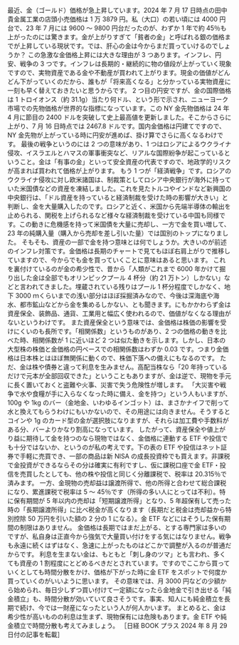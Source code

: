 ###

最近、金（ゴールド）価格が急上昇しています。2024 年 7 月 17 日時点の田中貴金属工業の店頭小売価格は 1 万 3879 円。私（大口）の若い頃には 4000 円台で、23 年 7 月には 9600 ～ 9800 円台だったのが、わずか 1 年で約 45％も上がったのには驚きます。金が上がりすぎて「貧者の金」と呼ばれる銀の価格までが上昇している現状です。では、肝心の金は今からまだ買っていけるのでしょうか？
この急激な金価格上昇には大きな理由が 3 つあります。インフレ、円安、戦争の 3 つです。インフレは長期的・継続的に物の値段が上がっていく現象ですので、実物資産である金や不動産が買われて上がります。現金の価値がどんどん下がっていくのだから、誰もが「将来高くなる」と分かっている実物資産に一刻も早く替えておきたいと思うからです。
2 つ目の円安ですが、金の国際価格は 1 トロイオンス（約 31.1g）当たり何ドル、という形で示され、ニューヨーク市場での先物価格が世界的な指標になっています。この NY 金先物価格は 24 年 4 月に節目の 2400 ドルを突破して史上最高値を更新しました。そこからさらに上がり、7 月 16 日時点では 2467.8 ドルです。国内金価格は円建てですので、NY 金先物が上がっている時に円安が進めば、掛け算でさらに高くなるわけです。
最後の戦争というのには 2 つの意味があり、1 つはロシアによるウクライナ侵攻、イスラエルとハマスの軍事衝突など、リアルな国際紛争が起こっているということ。金は「有事の金」といって安全資産の代表ですので、地政学的リスクが高まれば買われて価格が上がります。
もう 1 つが「経済戦争」です。ロシアのウクライナ侵攻に対し欧米諸国は、制裁策としてロシア中央銀行が海外に持っていた米国債などの資産を凍結しました。これを見たトルコやインドなど新興国の中央銀行は、「ドル資産を持っていると経済制裁を受けた時の影響が大きい」と判断し、金を大量購入したのです。ロシアと近く、米国から先端半導体の輸出を止められる、関税を上げられるなど様々な経済制裁を受けている中国も同様です。この動きに危機感を持って米国債を大量に売却し、一方で金を買い増して、23 年の純購入量（購入から売却を差し引いた量）では国別のトップになりました。
そもそも、資産の一部で金を持つ意味とは何でしょうか。大きいのが前述のインフレ対策です。金価格は長期のチャートで見てもほぼ右肩上がりで推移していますので、今からでも金を買っていくことに意味はあると思います。
これを裏付けているのが金の希少性で、昔から「人類がこれまで 6000 年かけて掘り出した金は全部でもオリンピックプール 4 杯分（約 21 万トン）しかない」などと言われてきました。埋蔵されている残りはプール 1 杯分程度でしかなく、地下 3000 ｍくらいまでの浅い部分はほぼ採掘済みなので、今後は深海底や海水、都市鉱山などから金を集めるしかない、とも聞きます。にもかかわらず金は資産保全、装飾品、通貨、工業用と幅広く使われるので、価値がなくなる理由がないというわけです。
また資産保全という意味では、金価格は株価の影響を受けにくいのも長所です。「相関係数」というものがあり、2 つの価格の動きを比べた時、相関係数が 1 に近いほど 2 つは似た動きを示します。しかし、日本の大型株の株価と金価格の円ベースでの相関係数はわずか 0.03 です。つまり金価格は日本株とはほぼ無関係に動くので、株価下落への備えにもなるのです。
ただ、金は株や債券と違って利息を生みません。高配当株なら「20 年持っているだけで元本が全部回収できた」ということもありますが、金は逆で、現物を手元に長く置いておくと盗難や火事、災害で失う危険性が増します。
「大災害や戦争で水や食糧が手に入らなくなった時に備え、金を持つ」という人もいますが、100g や 1kg のバー（金地金、いわゆるインゴット）は、まさかナイフで削って水と換えてもらうわけにもいかないので、その用途には向きません。そうするとコインや 1g のカード型の金が選択肢になりますが、それらは加工費や手数料がある分、バーよりかなり割高になっています。
したがって、資産保全や値上がり益に期待して金を持つのなら現物ではなく、金価格に連動する ETF や投信でも十分ではないか、というのが私の考えです。下の表の ETF や投信はネット証券で手軽に売買でき、一部の商品は新 NISA の成長投資枠でも買えます。非課税で金投資ができるならその分は確実に有利ですし、仮に課税口座で金 ETF・投信を売買したとしても、他の株や投信と同じく分離課税で、税率は 20.315％で済みます。
一方、金現物の売却益は譲渡所得で、他の所得と合わせて総合課税になり、累進課税で税率は 5 ～ 45％です（所得の多い人にとっては不利）。特に保有期間が 5 年以内の売却は「短期譲渡所得」となり、5 年超保有して売った時の「長期譲渡所得」に比べ税金が高くなります（長期だと税金は売却益から特別控除 50 万円を引いた額の 2 分の 1 になる）。金 ETF などにはそうした保有期間の制限はありません。
金価格は長期ではまだ上がる、とする専門家は多いのですが、私自身は正直今から強気で大量買い付けをする気にはなりません。戦争も永遠に続くはずはなく、急速に上がったものはどこかで調整が入るのが普通だからです。
利息を生まない金は、もともと「刺し身のツマ」とも言われ、多くても資産の 1 割程度にとどめるべきだとされています。ですのでここから買っていくとしても時間分散をかけ、価格が下がった時に金 ETF をスポットで何度か買っていくのがいいように思います。
その意味では、月 3000 円などの少額から始められ、毎日少しずつ買い付けて一定額になったら金地金で引き出せる「純金積立」も、時間分散が効いていて良さそうです。事実、知人にも純金積立を長期で続け、今では一財産になったという人が何人かいます。
まとめると、金は希少性が高いものの利息は生まず、現物保有には危険もあります。金 ETF や純金積立で時間分散も考えてみましょう。
［日経 BOOK プラス 2024 年 8 月 29 日付の記事を転載］
